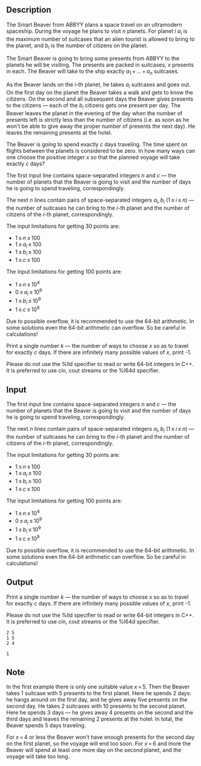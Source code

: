 ## Description

<div><p>The Smart Beaver from ABBYY plans a space travel on an ultramodern spaceship. During the voyage he plans to visit <span class="tex-span"><i>n</i></span> planets. For planet <span class="tex-span"><i>i</i></span> <span class="tex-span"><i>a</i><sub class="lower-index"><i>i</i></sub></span> is the maximum number of suitcases that an alien tourist is allowed to bring to the planet, and <span class="tex-span"><i>b</i><sub class="lower-index"><i>i</i></sub></span> is the number of citizens on the planet.</p><p>The Smart Beaver is going to bring some presents from ABBYY to the planets he will be visiting. The presents are packed in suitcases, <span class="tex-span"><i>x</i></span> presents in each. The Beaver will take to the ship exactly <span class="tex-span"><i>a</i><sub class="lower-index">1</sub> + ... + <i>a</i><sub class="lower-index"><i>n</i></sub></span> suitcases.</p><p>As the Beaver lands on the <span class="tex-span"><i>i</i></span>-th planet, he takes <span class="tex-span"><i>a</i><sub class="lower-index"><i>i</i></sub></span> suitcases and goes out. On the first day on the planet the Beaver takes a walk and gets to know the citizens. On the second and all subsequent days the Beaver gives presents to the citizens — each of the <span class="tex-span"><i>b</i><sub class="lower-index"><i>i</i></sub></span> citizens gets one present per day. The Beaver leaves the planet in the evening of the day when the number of presents left is strictly less than the number of citizens (i.e. as soon as he won't be able to give away the proper number of presents the next day). He leaves the remaining presents at the hotel.</p><p>The Beaver is going to spend exactly <span class="tex-span"><i>c</i></span> days traveling. The time spent on flights between the planets is considered to be zero. In how many ways can one choose the positive integer <span class="tex-span"><i>x</i></span> so that the planned voyage will take exactly <span class="tex-span"><i>c</i></span> days?</p></div><div class="input-specification"><p>The first input line contains space-separated integers <span class="tex-span"><i>n</i></span> and <span class="tex-span"><i>c</i></span> — the number of planets that the Beaver is going to visit and the number of days he is going to spend traveling, correspondingly.</p><p>The next <span class="tex-span"><i>n</i></span> lines contain pairs of space-separated integers <span class="tex-span"><i>a</i><sub class="lower-index"><i>i</i></sub>, <i>b</i><sub class="lower-index"><i>i</i></sub></span> (<span class="tex-span">1 ≤ <i>i</i> ≤ <i>n</i></span>) — the number of suitcases he can bring to the <span class="tex-span"><i>i</i></span>-th planet and the number of citizens of the <span class="tex-span"><i>i</i></span>-th planet, correspondingly.</p><p>The input limitations for getting 30 points are: </p><ul> <li> <span class="tex-span">1 ≤ <i>n</i> ≤ 100</span> </li><li> <span class="tex-span">1 ≤ <i>a</i><sub class="lower-index"><i>i</i></sub> ≤ 100</span> </li><li> <span class="tex-span">1 ≤ <i>b</i><sub class="lower-index"><i>i</i></sub> ≤ 100</span> </li><li> <span class="tex-span">1 ≤ <i>c</i> ≤ 100</span> </li></ul> <p>The input limitations for getting 100 points are: </p><ul> <li> <span class="tex-span">1 ≤ <i>n</i> ≤ 10<sup class="upper-index">4</sup></span> </li><li> <span class="tex-span">0 ≤ <i>a</i><sub class="lower-index"><i>i</i></sub> ≤ 10<sup class="upper-index">9</sup></span> </li><li> <span class="tex-span">1 ≤ <i>b</i><sub class="lower-index"><i>i</i></sub> ≤ 10<sup class="upper-index">9</sup></span> </li><li> <span class="tex-span">1 ≤ <i>c</i> ≤ 10<sup class="upper-index">9</sup></span> </li></ul> <p>Due to possible overflow, it is recommended to use the 64-bit arithmetic. In some solutions even the 64-bit arithmetic can overflow. So be careful in calculations!</p></div><div class="output-specification"><p>Print a single number <span class="tex-span"><i>k</i></span> — the number of ways to choose <span class="tex-span"><i>x</i></span> so as to travel for exactly <span class="tex-span"><i>c</i></span> days. If there are infinitely many possible values of <span class="tex-span"><i>x</i></span>, print -1.</p><p>Please do not use the <span class="tex-font-style-tt">%lld</span> specifier to read or write 64-bit integers in С++. It is preferred to use <span class="tex-font-style-tt">cin</span>, <span class="tex-font-style-tt">cout</span> streams or the <span class="tex-font-style-tt">%I64d</span> specifier.</p></div>

## Input

<p>The first input line contains space-separated integers <span class="tex-span"><i>n</i></span> and <span class="tex-span"><i>c</i></span> — the number of planets that the Beaver is going to visit and the number of days he is going to spend traveling, correspondingly.</p><p>The next <span class="tex-span"><i>n</i></span> lines contain pairs of space-separated integers <span class="tex-span"><i>a</i><sub class="lower-index"><i>i</i></sub>, <i>b</i><sub class="lower-index"><i>i</i></sub></span> (<span class="tex-span">1 ≤ <i>i</i> ≤ <i>n</i></span>) — the number of suitcases he can bring to the <span class="tex-span"><i>i</i></span>-th planet and the number of citizens of the <span class="tex-span"><i>i</i></span>-th planet, correspondingly.</p><p>The input limitations for getting 30 points are: </p><ul> <li> <span class="tex-span">1 ≤ <i>n</i> ≤ 100</span> </li><li> <span class="tex-span">1 ≤ <i>a</i><sub class="lower-index"><i>i</i></sub> ≤ 100</span> </li><li> <span class="tex-span">1 ≤ <i>b</i><sub class="lower-index"><i>i</i></sub> ≤ 100</span> </li><li> <span class="tex-span">1 ≤ <i>c</i> ≤ 100</span> </li></ul> <p>The input limitations for getting 100 points are: </p><ul> <li> <span class="tex-span">1 ≤ <i>n</i> ≤ 10<sup class="upper-index">4</sup></span> </li><li> <span class="tex-span">0 ≤ <i>a</i><sub class="lower-index"><i>i</i></sub> ≤ 10<sup class="upper-index">9</sup></span> </li><li> <span class="tex-span">1 ≤ <i>b</i><sub class="lower-index"><i>i</i></sub> ≤ 10<sup class="upper-index">9</sup></span> </li><li> <span class="tex-span">1 ≤ <i>c</i> ≤ 10<sup class="upper-index">9</sup></span> </li></ul> <p>Due to possible overflow, it is recommended to use the 64-bit arithmetic. In some solutions even the 64-bit arithmetic can overflow. So be careful in calculations!</p>

## Output

<p>Print a single number <span class="tex-span"><i>k</i></span> — the number of ways to choose <span class="tex-span"><i>x</i></span> so as to travel for exactly <span class="tex-span"><i>c</i></span> days. If there are infinitely many possible values of <span class="tex-span"><i>x</i></span>, print -1.</p><p>Please do not use the <span class="tex-font-style-tt">%lld</span> specifier to read or write 64-bit integers in С++. It is preferred to use <span class="tex-font-style-tt">cin</span>, <span class="tex-font-style-tt">cout</span> streams or the <span class="tex-font-style-tt">%I64d</span> specifier.</p>





```input1
2 5
1 5
2 4

```




```output1
1

```



## Note

<p>In the first example there is only one suitable value <span class="tex-span"><i>x</i> = 5</span>. Then the Beaver takes 1 suitcase with 5 presents to the first planet. Here he spends 2 days: he hangs around on the first day, and he gives away five presents on the second day. He takes 2 suitcases with 10 presents to the second planet. Here he spends 3 days — he gives away 4 presents on the second and the third days and leaves the remaining 2 presents at the hotel. In total, the Beaver spends 5 days traveling.</p><p>For <span class="tex-span"><i>x</i> = 4</span> or less the Beaver won't have enough presents for the second day on the first planet, so the voyage will end too soon. For <span class="tex-span"><i>x</i> = 6</span> and more the Beaver will spend at least one more day on the second planet, and the voyage will take too long.</p>
